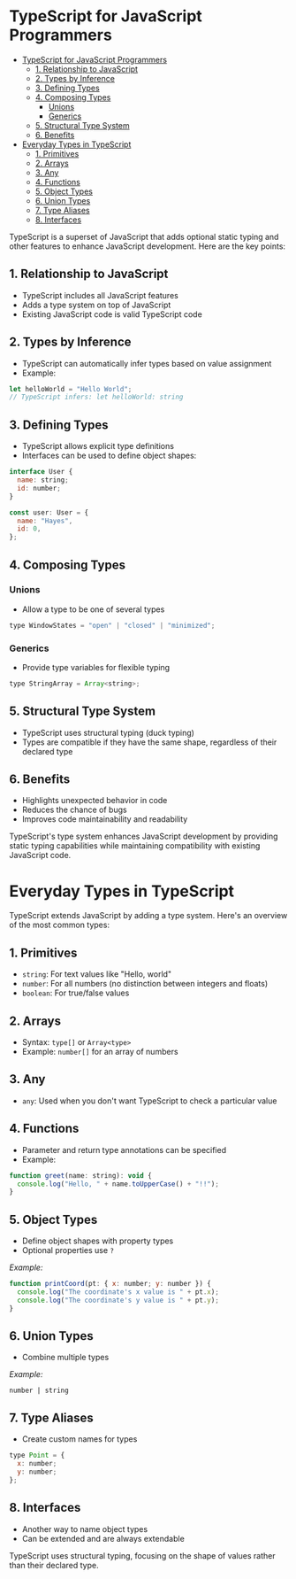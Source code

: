 # TypeScript for JavaScript Programmers

- [TypeScript for JavaScript Programmers](#typescript-for-javascript-programmers)
  - [1. Relationship to JavaScript](#1-relationship-to-javascript)
  - [2. Types by Inference](#2-types-by-inference)
  - [3. Defining Types](#3-defining-types)
  - [4. Composing Types](#4-composing-types)
    - [Unions](#unions)
    - [Generics](#generics)
  - [5. Structural Type System](#5-structural-type-system)
  - [6. Benefits](#6-benefits)
- [Everyday Types in TypeScript](#everyday-types-in-typescript)
  - [1. Primitives](#1-primitives)
  - [2. Arrays](#2-arrays)
  - [3. Any](#3-any)
  - [4. Functions](#4-functions)
  - [5. Object Types](#5-object-types)
  - [6. Union Types](#6-union-types)
  - [7. Type Aliases](#7-type-aliases)
  - [8. Interfaces](#8-interfaces)


TypeScript is a superset of JavaScript that adds optional static typing and other features to enhance JavaScript development. Here are the key points:

## 1. Relationship to JavaScript
- TypeScript includes all JavaScript features
- Adds a type system on top of JavaScript
- Existing JavaScript code is valid TypeScript code

## 2. Types by Inference
- TypeScript can automatically infer types based on value assignment
- Example:

```JavaScript
let helloWorld = "Hello World";
// TypeScript infers: let helloWorld: string
```

## 3. Defining Types
- TypeScript allows explicit type definitions
- Interfaces can be used to define object shapes:

```JavaScript
interface User {
  name: string;
  id: number;
}

const user: User = {
  name: "Hayes",
  id: 0,
};
```

## 4. Composing Types

### Unions
- Allow a type to be one of several types

```JavaScript
type WindowStates = "open" | "closed" | "minimized";
```

### Generics
- Provide type variables for flexible typing
```JavaScript
type StringArray = Array<string>;
```

## 5. Structural Type System
- TypeScript uses structural typing (duck typing)
- Types are compatible if they have the same shape, regardless of their declared type

## 6. Benefits
- Highlights unexpected behavior in code
- Reduces the chance of bugs
- Improves code maintainability and readability

TypeScript's type system enhances JavaScript development by providing static typing capabilities while maintaining compatibility with existing JavaScript code.

# Everyday Types in TypeScript

TypeScript extends JavaScript by adding a type system. Here's an overview of the most common types:

## 1. Primitives
- `string`: For text values like "Hello, world"
- `number`: For all numbers (no distinction between integers and floats)
- `boolean`: For true/false values

## 2. Arrays
- Syntax: `type[]` or `Array<type>`
- Example: `number[]` for an array of numbers

## 3. Any
- `any`: Used when you don't want TypeScript to check a particular value

## 4. Functions
- Parameter and return type annotations can be specified
- Example:

```JavaScript
function greet(name: string): void {
  console.log("Hello, " + name.toUpperCase() + "!!");
}
```

## 5. Object Types
- Define object shapes with property types
- Optional properties use `?`

*Example:*

```JavaScript
function printCoord(pt: { x: number; y: number }) {
  console.log("The coordinate's x value is " + pt.x);
  console.log("The coordinate's y value is " + pt.y);
}
```

## 6. Union Types
- Combine multiple types

*Example:* 

`number | string`

## 7. Type Aliases
- Create custom names for types

```JavaScript
type Point = {
  x: number;
  y: number;
};
```

## 8. Interfaces
- Another way to name object types
- Can be extended and are always extendable

TypeScript uses structural typing, focusing on the shape of values rather than their declared type.

